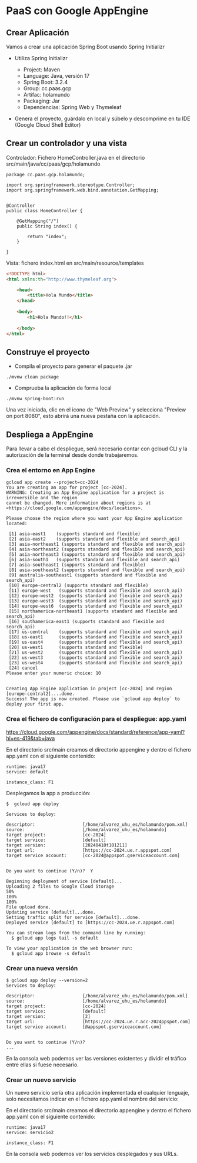 # PaaS con Google AppEngine


## Crear Aplicación

Vamos a crear una aplicación Spring Boot usando Spring Initializr

- Utiliza Spring Initializr

    - Project: Maven
    - Language: Java, versión 17
    - Spring Boot: 3.2.4
    - Group: cc.paas.gcp
    - Artifac: holamundo
    - Packaging: Jar
    - Dependencias: Spring Web y Thymeleaf

- Genera el proyecto, guárdalo en local y súbelo y descomprime en tu IDE (Google Cloud Shell Editor)

## Crear un controlador y una vista

Controlador: Fichero HomeController.java en el directorio src/main/java/cc/paas/gcp/holamundo

```
package cc.paas.gcp.holamundo;

import org.springframework.stereotype.Controller;
import org.springframework.web.bind.annotation.GetMapping;


@Controller
public class HomeController {
    
    @GetMapping("/")
	public String index() {
	    
		return "index";
	}
    
}
```
Vista: fichero index.html en src/main/resource/templates

```html
<!DOCTYPE html>
<html xmlns:th="http://www.thymeleaf.org">

    <head>
        <title>Hola Mundo</title>
    </head>
    
    <body>
        <h1>Hola Mundo!!</h1>
	
	</body>
</html>

```

## Construye el proyecto

- Compila el proyecto para generar el paquete .jar

```
./mvnw clean package
```

- Comprueba la aplicación de forma local
 
```
./mvnw spring-boot:run

```

Una vez iniciada, clic en el icono de "Web Preview" y selecciona "Preview on port 8080", esto abrirá una nueva pestaña con la aplicación.

## Despliega a AppEngine

Para llevar a cabo el despliegue, será necesario contar con gcloud CLI y la autorización de la terminal desde donde trabajaremos.

### Crea el entorno en App Engine

```
gcloud app create --project=cc-2024
You are creating an app for project [cc-2024].
WARNING: Creating an App Engine application for a project is irreversible and the region
cannot be changed. More information about regions is at
<https://cloud.google.com/appengine/docs/locations>.

Please choose the region where you want your App Engine application located:

 [1] asia-east1    (supports standard and flexible)
 [2] asia-east2    (supports standard and flexible and search_api)
 [3] asia-northeast1 (supports standard and flexible and search_api)
 [4] asia-northeast2 (supports standard and flexible and search_api)
 [5] asia-northeast3 (supports standard and flexible and search_api)
 [6] asia-south1   (supports standard and flexible and search_api)
 [7] asia-southeast1 (supports standard and flexible)
 [8] asia-southeast2 (supports standard and flexible and search_api)
 [9] australia-southeast1 (supports standard and flexible and search_api)
 [10] europe-central2 (supports standard and flexible)
 [11] europe-west   (supports standard and flexible and search_api)
 [12] europe-west2  (supports standard and flexible and search_api)
 [13] europe-west3  (supports standard and flexible and search_api)
 [14] europe-west6  (supports standard and flexible and search_api)
 [15] northamerica-northeast1 (supports standard and flexible and search_api)
 [16] southamerica-east1 (supports standard and flexible and search_api)
 [17] us-central    (supports standard and flexible and search_api)
 [18] us-east1      (supports standard and flexible and search_api)
 [19] us-east4      (supports standard and flexible and search_api)
 [20] us-west1      (supports standard and flexible)
 [21] us-west2      (supports standard and flexible and search_api)
 [22] us-west3      (supports standard and flexible and search_api)
 [23] us-west4      (supports standard and flexible and search_api)
 [24] cancel
Please enter your numeric choice: 10


Creating App Engine application in project [cc-2024] and region [europe-central2]....done.                                                                                          
Success! The app is now created. Please use `gcloud app deploy` to deploy your first app.
```

### Crea el fichero de configuración para el despliegue: app.yaml
https://cloud.google.com/appengine/docs/standard/reference/app-yaml?hl=es-419&tab=java

En el directorio src/main creamos el directorio appengine y dentro el fichero app.yaml con el siguiente contenido:

```
runtime: java17
service: default

instance_class: F1

```

Desplegamos la app a producción:

```
$  gcloud app deploy

Services to deploy:

descriptor:                  [/home/alvarez_uhu_es/holamundo/pom.xml]
source:                      [/home/alvarez_uhu_es/holamundo]
target project:              [cc-2024]
target service:              [default]
target version:              [20240418t101211]
target url:                  [https://cc-2024.ue.r.appspot.com]
target service account:      [cc-2024@appspot.gserviceaccount.com]


Do you want to continue (Y/n)?  Y

Beginning deployment of service [default]...
Uploading 2 files to Google Cloud Storage
50%
100%
100%
File upload done.
Updating service [default]...done.                                                                                                                                                                                     
Setting traffic split for service [default]...done.                                                                                                                                                                    
Deployed service [default] to [https://cc-2024.ue.r.appspot.com]

You can stream logs from the command line by running:
  $ gcloud app logs tail -s default

To view your application in the web browser run:
  $ gcloud app browse -s default

```
### Crear una nueva versión 


```
$ gcloud app deploy --version=2
Services to deploy:

descriptor:                  [/home/alvarez_uhu_es/holamundo/pom.xml]
source:                      [/home/alvarez_uhu_es/holamundo]
target project:              [cc-2024]
target service:              [default]
target version:              [2]
target url:                  [https://cc-2024.ue.r.acc-2024ppspot.com]
target service account:      [@appspot.gserviceaccount.com]


Do you want to continue (Y/n)?  
...
```
En la consola web podemos ver las versiones existentes y dividir el tráfico entre ellas si fuese necesario.

### Crear un nuevo servicio

Un nuevo servicio sería otra aplicación implementada el cualquier lenguaje, solo necesitamos indicar en el fichero app.yaml el nombre del servicio:

En el directorio src/main creamos el directorio appengine y dentro el fichero app.yaml con el siguiente contenido:

```
runtime: java17
service: servicio2

instance_class: F1

```

En la consola web podemos ver los servicios desplegados y sus URLs.

